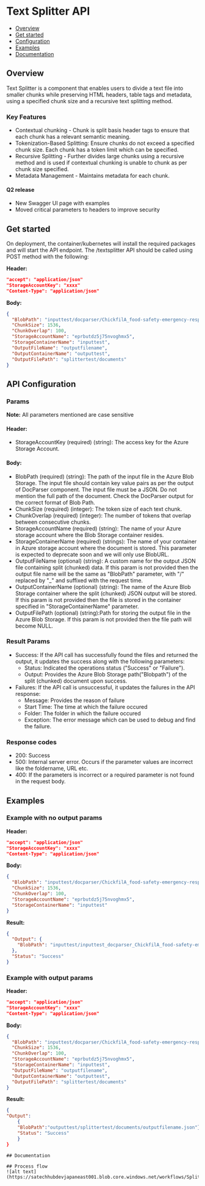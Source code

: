 # Text Splitter API
- [Overview](#overview)
- [Get started](#get-started)
- [Configuration](#api-configuration)
- [Examples](#examples)
- [Documentation](#documentation)


## Overview
Text Splitter is a component that enables users to divide a text file into smaller chunks while preserving HTML headers, table tags and metadata, using a specified chunk size and a recursive text splitting method.

### Key Features
-   Contextual chunking -  Chunk is split basis header tags to ensure that each chunk has a relevant semantic meaning.
-   Tokenization-Based Splitting: Ensure chunks do not exceed a specified chunk size. Each chunk has a token limit which can be specified.
-   Recursive Splitting - Further divides large chunks using a recursive method and is used if contextual chunking is unable to chunk as per chunk size specified.
-   Metadata Management - Maintains metadata for each chunk.

#### Q2 release

 - New Swagger UI page with examples
 - Moved critical parameters to headers to improve security

## Get started
On deployment, the container/kubernetes will install the required packages and will start the API endpoint. The /textsplitter API should be called using POST method with the following:

**Header:**
```json
"accept": "application/json"
"StorageAccountKey": "xxxx"
"Content-Type": "application/json"
```

**Body:**
```json
{
  "BlobPath": "inputtest/docparser/ChickfilA_food-safety-emergency-response-playbook.pdf_2024-10-04 14_07_11_.json",
  "ChunkSize": 1536,
  "ChunkOverlap": 100,
  "StorageAccountName": "eprbutdz5j75nvoghmx5",
  "StorageContainerName": "inputtest",
  "OutputFileName": "outputfilename",
  "OutputContainerName": "outputtest",
  "OutputFilePath": "splittertest/documents"
}
```

## API Configuration

### Params
**Note:** All parameters mentioned are case sensitive

#### Header: 
-   StorageAccountKey (required) (string): The access key for the Azure Storage Account.
#### Body: 
- BlobPath (required) (string): The path of the input file in the Azure Blob Storage. The input file should contain key value pairs as per the output of DocParser component. The input file must be a JSON. Do not mention the full path of the document. Check the DocParser output for the correct format of Blob Path.
- ChunkSize (required) (integer): The token size of each text chunk.
-   ChunkOverlap (required) (integer): The number of tokens that overlap between consecutive chunks.
-   StorageAccountName (required) (string): The name of your Azure storage account where the Blob Storage container resides.
-   StorageContainerName (required) (strings): The name of your container in Azure storage account where the document is stored. This parameter is expected to deprecate soon and we will only use BlobURL.
-   OutputFileName (optional) (string): A custom name for the output JSON file containing split (chunked) data. If this param is not provided then the output file name will be the same as "BlobPath" parameter, with "/" replaced by "_" and suffixed with the request time.
-   OutputContainerName (optional) (string):  The name of the Azure Blob Storage container where the split (chunked) JSON output will be stored. If this param is not provided then the file is stored in the container specified in "StorageContainerName" parameter.
-   OutputFilePath (optional) (string):Path for storing the output file in the Azure Blob Storage. If this param is not provided then the file path will become NULL.

### Result Params
-   Success: If the API call has successfully found the files and returned the output, it updates the success along with the following parameters: 
    -   Status: Indicated the operations status ("Success" or "Failure").
    -   Output: Provides the Azure Blob Storage path("Blobpath") of the split (chunked) document upon success.
-   Failures: If the API call is unsuccessful, it updates the failures in the API response:
    -   Message: Provides the reason of failure
    -   Start Time: The time at which the failure occured
    -   Folder: The folder in which the failure occured
    -   Exception: The error message which can be used to debug and find the failure.



### Response codes
-   200: Success
-   500: Internal server error. Occurs if the parameter values are incorrect like the foldername, URL etc.
-   400: If the parameters is incorrect or a required parameter is not found in the request body. 

## Examples

### Example with no output params
**Header:**
```json
"accept": "application/json"
"StorageAccountKey": "xxxx"
"Content-Type": "application/json"
```

**Body:**
```json
{
  "BlobPath": "inputtest/docparser/ChickfilA_food-safety-emergency-response-playbook.pdf_2024-10-04 14_07_11_.json",
  "ChunkSize": 1536,
  "ChunkOverlap": 100,
  "StorageAccountName": "eprbutdz5j75nvoghmx5",
  "StorageContainerName": "inputtest"
}
```

**Result:**
```json
{
  "Output": {
    "BlobPath": "inputtest/inputtest_docparser_ChickfilA_food-safety-emergency-response-playbook.pdf_2024-10-04 14_07_11_.json_2024-11-04 21:21:31.json"
  },
  "Status": "Success"
}
```
### Example with output params

**Header:**
```json
"accept": "application/json"
"StorageAccountKey": "xxxx"
"Content-Type": "application/json"
```

**Body:**
```json
{
  "BlobPath": "inputtest/docparser/ChickfilA_food-safety-emergency-response-playbook.pdf_2024-10-04 14_07_11_.json",
  "ChunkSize": 1536,
  "ChunkOverlap": 100,
  "StorageAccountName": "eprbutdz5j75nvoghmx5",
  "StorageContainerName": "inputtest",
  "OutputFileName": "outputfilename",
  "OutputContainerName": "outputtest",
  "OutputFilePath": "splittertest/documents"
}
```

**Result:**
```json
{ 
"Output": 
	{
	"BlobPath":"outputtest/splittertest/documents/outputfilename.json"},
	"Status": "Success" 
	}
}
```

```
## Documentation

## Process flow
![alt text](https://satechhubdevjapaneast001.blob.core.windows.net/workflows/Splitter.png)
